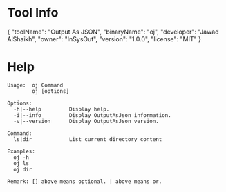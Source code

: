 # Tool Info
{
  "toolName": "Output As JSON",
  "binaryName": "oj",
  "developer": "Jawad AlShaikh",
  "owner": "InSysOut",
  "version": "1.0.0",
  "license": "MIT"
}

# Help
```
Usage:  oj Command
        oj [options] 

Options:
  -h|--help         Display help.
  -i|--info         Display OutputAsJson information.
  -v|--version      Display OutputAsJson version.

Command:
  ls|dir            List current directory content

Examples:
  oj -h
  oj ls
  oj dir

Remark: [] above means optional. | above means or.
```